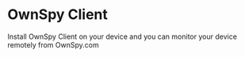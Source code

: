 OwnSpy Client
=============

Install OwnSpy Client on your device and you can monitor your device remotely from OwnSpy.com
